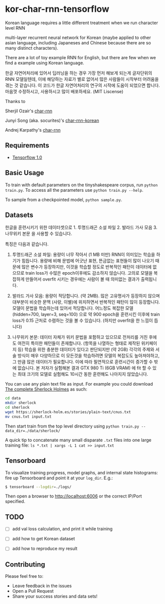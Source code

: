 # kor-char-rnn-tensorflow
Korean language requires a little different treatment when we run character level RNN


multi-layer recurrent neural network for Korean (maybe applied to other asian language, including Japaneses and Chinese because there are so many distinct characters). 

There are a lot of toy example RNN for English, but there are few when we find a example using Korean language. 


한글 자연어처리에 있어서 딥러닝을 하는 경우 가장 먼저 해보게 되는게 글자단위의 RNN 모델일텐데, 이에 해당하는 자료가 별로 없어서 많은 사람들이 시작부터 어려움을 겪는 것 같습니다. 이 코드가 한글 자연어처리의 연구의 시작에 도움이 되었으면 합니다. 마음껏 수정하시고, 사용하시고 많이 배포하세요. (MIT Liscense)


Thanks to 

Sherjil Ozair's [char-rnn](https://github.com/sherjilozair/char-rnn-tensorflow)

Junyi Song (aka. socurites)'s [char-rnn-korean](https://github.com/socurites/char-rnn-korean)

Andrej Karpathy's [char-rnn](https://github.com/karpathy/char-rnn)


## Requirements
- [Tensorflow 1.0](http://www.tensorflow.org)

## Basic Usage
To train with default parameters on the tinyshakespeare corpus, run `python train.py`. To access all the parameters use `python train.py --help`.

To sample from a checkpointed model, `python sample.py`.

## Datasets

한글을 훈련시키기 위한 데이터셋으로 1. 투명드래곤 소설 파일 2. 발라드 가사 모음 3. 나무위키 본문 을 사용할 수 있습니다.

특징은 다음과 같습니다. 

1. 투명드래곤 소설 파일:
	용량이 너무 작아서 (1 MB 미만) RNN이 의미있는 학습을 하기가 힘듭니다. 용량에 비해 문법에 어긋난 표현, 뜬금없는 표현들이 많이 나오기 때문에 많은 변수가 등장하지만, 이것을 학습할 정도로 반복적인 패턴이 데이터에 없으므로 train loss가 수많은 epoch이후에도 감소하지 않습니다. 고의로 모델을 복잡하게 만들어서 overfit 시키는 경우에는 사람이 볼 때 의미없는 결과가 출력됩니다. 

2. 발라드 가사 모음:
	용량이 적당합니다. (약 2MB). 많은 고유명사가 등장하지 않으며 대부분이 비슷한 문맥 (사랑, 이별)에 위치하면서 반복적인 패턴이 많이 등장합니다. 모델이 문법을 학습하는데 있어서 적당합니다. 어느정도 복잡한 모델 (hidden=700, layer=3, seq=100) 으로 약 900 epoch을 훈련시킨 이후에 train loss가 0.15 근처로 수렴하는 것을 볼 수 있습니다. (하지만 overfit을 한 느낌이 듭니다)

3. 나무위키 본문:
	데이터 자체가 위키 문법을 포함하고 있으므로 전처리를 거친 후에도 여전히 특이한 패턴들이 존재합니다. (항목을 나열하는 형태로 제작된 위키페이지 등) 학습을 위한 충분한 데이터가 있다고 판단되지만 (약 2GB) 각각의 주제와 서술 방식이 매우 다양하므로 이 모든것을 학습하려면 모델의 복잡도도 높아져야하고, 그 만큼 많은 데이터가 필요합니다. 이에 따라 필연적으로 훈련시간이 증가할 수 밖에 없습니다. 본 저자가 실험해본 결과 GTX 980 Ti (6GB VRAM) 에 fit 할 수 있는 최대 크기의 모델로 실험해도 10시간 동한 훈련해도 나아지지 않았습니다. 


You can use any plain text file as input. For example you could download [The complete Sherlock Holmes](https://sherlock-holm.es/ascii/) as such:

```bash
cd data
mkdir sherlock
cd sherlock
wget https://sherlock-holm.es/stories/plain-text/cnus.txt
mv cnus.txt input.txt
```

Then start train from the top level directory using `python train.py --data_dir=./data/sherlock/`

A quick tip to concatenate many small disparate `.txt` files into one large training file: `ls *.txt | xargs -L 1 cat >> input.txt`

## Tensorboard
To visualize training progress, model graphs, and internal state histograms:  fire up Tensorboard and point it at your `log_dir`.  E.g.:
```bash
$ tensorboard --logdir=./logs/
```

Then open a browser to [http://localhost:6006](http://localhost:6006) or the correct IP/Port specified.


## TODO


- [ ] add val loss calculation, and print it while training
- [ ] add how to get Korean dataset
- [ ] add how to reproduce my result


## Contributing
Please feel free to:
* Leave feedback in the issues
* Open a Pull Request
* Share your success stories and data sets!
